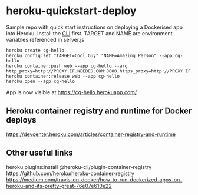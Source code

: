 # heroku-quickstart-deploy
Sample repo with quick start instructions on deploying a Dockerised app into Heroku.
Install the [CLI](https://devcenter.heroku.com/articles/heroku-cli) first.
TARGET and NAME are environment variables referenced in server.js

```
heroku create cg-hello
heroku config:set "TARGET=Cool Guy" "NAME=Amazing Person" --app cg-hello
heroku container:push web --app cg-hello --arg http_proxy=http://PROXY.IF.NEEDED.COM:8080,https_proxy=http://PROXY.IF.NEEDED.COM:8080
heroku container:release web --app cg-hello
heroku open --app cg-hello
```

App is now visible at https://cg-hello.herokuapp.com/  

## Heroku container registry and runtime for Docker deploys  
https://devcenter.heroku.com/articles/container-registry-and-runtime

## Other useful links
heroku plugins:install @heroku-cli/plugin-container-registry  
https://github.com/heroku/heroku-container-registry  
https://medium.com/travis-on-docker/how-to-run-dockerized-apps-on-heroku-and-its-pretty-great-76e07e610e22
